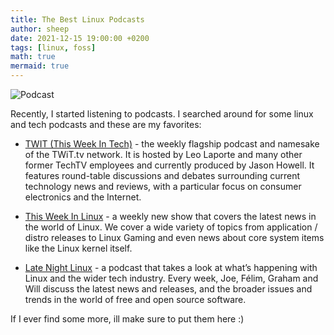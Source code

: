 ```yaml
---
title: The Best Linux Podcasts
author: sheep
date: 2021-12-15 19:00:00 +0200
tags: [linux, foss]
math: true
mermaid: true
---
```


![Podcast](https://images.pexels.com/photos/765139/pexels-photo-765139.jpeg?auto=compress&cs=tinysrgb&dpr=2&h=750&w=1260)

Recently, I started listening to podcasts. I searched around for some linux and tech podcasts and these are my favorites:

- [TWIT (This Week In Tech)](https://twit.tv/) - the weekly flagship podcast and namesake of the TWiT.tv network. It is hosted by Leo Laporte and many other former TechTV employees and currently produced by Jason Howell. It features round-table discussions and debates surrounding current technology news and reviews, with a particular focus on consumer electronics and the Internet.

- [This Week In Linux](https://tuxdigital.com/thisweekinlinux/) - a weekly new show that covers the latest news in the world of Linux. We cover a wide variety of topics from application / distro releases to Linux Gaming and even news about core system items like the Linux kernel itself.

- [Late Night Linux](https://latenightlinux.com/) - a podcast that takes a look at what’s happening with Linux and the wider tech industry. Every week, Joe, Félim, Graham and Will discuss the latest news and releases, and the broader issues and trends in the world of free and open source software.

If I ever find some more, ill make sure to put them here :)
